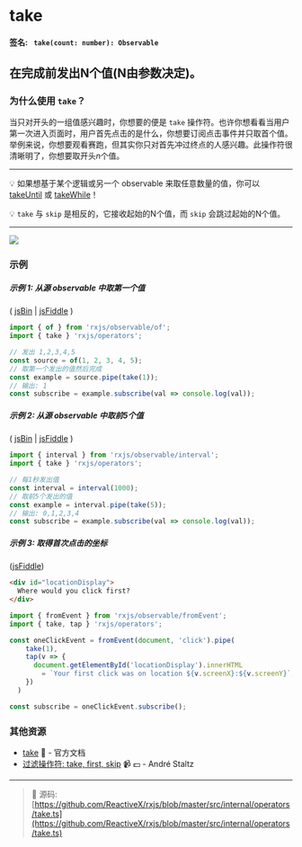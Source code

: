 # take

#### 签名: ` take(count: number): Observable`

## 在完成前发出N个值(N由参数决定)。

### 为什么使用 `take`？

当只对开头的一组值感兴趣时，你想要的便是 `take` 操作符。也许你想看看当用户第一次进入页面时，用户首先点击的是什么，你想要订阅点击事件并只取首个值。举例来说，你想要观看赛跑，但其实你只对首先冲过终点的人感兴趣。此操作符很清晰明了，你想要取开头*n*个值。

---

:bulb: 如果想基于某个逻辑或另一个 observable 来取任意数量的值，你可以 [takeUntil](takeuntil.md) 或 [takeWhile](takewhile.md)！

:bulb: `take` 与 `skip` 是相反的，它接收起始的N个值，而 `skip` 会跳过起始的N个值。

---

<div class="ua-ad"><a href="https://ultimateangular.com/?ref=76683_kee7y7vk"><img src="https://ultimateangular.com/assets/img/banners/ua-leader.svg"></a></div>

### 示例

##### 示例 1: 从源 observable 中取第一个值

( [jsBin](http://jsbin.com/vaxitupiwi/1/edit?js,console) |
[jsFiddle](https://jsfiddle.net/btroncone/f9bz0tr3/) )

```js
import { of } from 'rxjs/observable/of';
import { take } 'rxjs/operators';

// 发出 1,2,3,4,5
const source = of(1, 2, 3, 4, 5);
// 取第一个发出的值然后完成
const example = source.pipe(take(1));
// 输出: 1
const subscribe = example.subscribe(val => console.log(val));
```

##### 示例 2: 从源 observable 中取前5个值

( [jsBin](http://jsbin.com/kexenuzulu/edit?js,console) |
[jsFiddle](https://jsfiddle.net/btroncone/g1fhxgua/) )

```js
import { interval } from 'rxjs/observable/interval';
import { take } 'rxjs/operators';

// 每1秒发出值
const interval = interval(1000);
// 取前5个发出的值
const example = interval.pipe(take(5));
// 输出: 0,1,2,3,4
const subscribe = example.subscribe(val => console.log(val));
```

##### 示例 3: 取得首次点击的坐标

([jsFiddle](https://jsfiddle.net/ElHuy/9c5j064x/))

```html
<div id="locationDisplay">
  Where would you click first?
</div>
```

```js
import { fromEvent } from 'rxjs/observable/fromEvent';
import { take, tap } 'rxjs/operators';

const oneClickEvent = fromEvent(document, 'click').pipe(
    take(1),
    tap(v => {
      document.getElementById('locationDisplay').innerHTML
        = `Your first click was on location ${v.screenX}:${v.screenY}`;
    })
  )

const subscribe = oneClickEvent.subscribe();
```

### 其他资源

* [take](http://cn.rx.js.org/class/es6/Observable.js~Observable.html#instance-method-take) :newspaper: - 官方文档
* [过滤操作符: take, first, skip](https://egghead.io/lessons/rxjs-filtering-operators-take-first-skip?course=rxjs-beyond-the-basics-operators-in-depth) :video_camera: :dollar: - André Staltz

---
> :file_folder: 源码:  [https://github.com/ReactiveX/rxjs/blob/master/src/internal/operators/take.ts](https://github.com/ReactiveX/rxjs/blob/master/src/internal/operators/take.ts)
